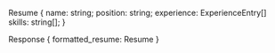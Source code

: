 Resume {
  name: string;
  position: string;
  experience: ExperienceEntry[]
  skills: string[];
}

Response {
  formatted_resume: Resume
}

